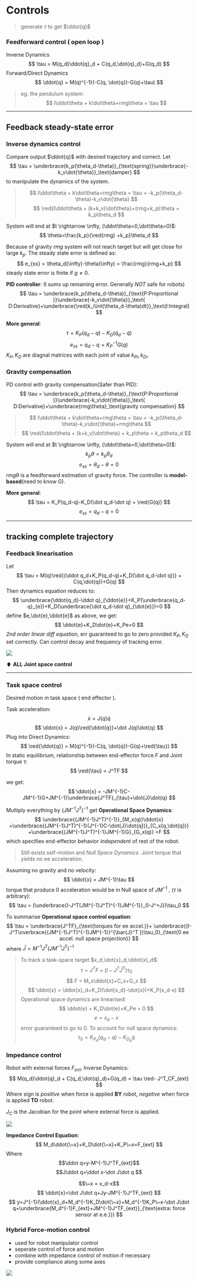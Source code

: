 <link type="text/css" rel="stylesheet" href="../md.css">

# Controls
> generate $\tau$ to get $\ddot{q}$
### Feedforward control ( open loop )
Inverse Dynamics
$$
\tau = M(q_d)\ddot{q}_d + C(q_d,\dot{q}_d)+G(q_d)
$$
Forward/Direct Dynamics
$$
\ddot{q}  = M(q)^{-1}(-C(q, \dot{q})-G(q)+\tau)
$$
> eg. the pendulum system:
> $$
I\ddot\theta + k\dot\theta+rmg\theta = \tau
$$


<hr/>

## Feedback steady-state error

### Inverse dynamics control
Compare output $\ddot{q}$ with desired trajectory and correct.
Let
$$
\tau = \underbrace{k_p(\theta_d-\theta)}_{\text{spring}}\underbrace{-k_v\dot{\theta}}_\text{damper}
$$
to manipulate the dynamics of the system.

> $$
I\ddot\theta + k\dot\theta+rmg\theta = \tau = -k_p(\theta_d-\theta)-k_v\dot{\theta}
> $$
> $$
\red{I\ddot\theta + (k+k_v)\dot\theta}+(rmg+k_p)\theta = k_p\theta_d
$$

System will end at $t \rightarrow \infty, (\ddot\theta=0,\dot\theta=0)$:
$$
\theta=\frac{k_p}{\red{rmg} +k_p}\theta_d
$$

Because of gravity $rmg$ system will not reach target but will get close for large $k_p$. The steady state error is defined as:
$$
e_{ss} = \theta_d(\infty)-\theta(\infty) = \frac{rmg}{rmg+k_p}
$$
steady state error is finite if $g\neq0$.

**PID controller**: (I sums up remaining error. Generally _NOT_ safe for robots)
$$
\tau = \underbrace{k_p(\theta_d-\theta)}_{\text{P:Proportional }}\underbrace{-k_v\dot{\theta}}_\text{ D:Derivative}+\underbrace{\red{k_i\int(\theta_d-\theta)dt}}_\text{I:Integral}
$$

**More general**:
$$
\tau = K_P(q_d-q)-K_D(\dot q_d-\dot q)
$$
$$
e_{ss} = q_d-q=K_P^{-1}G(q)
$$
$K_P,K_D$ are diagnal matrices with each joint of value $k_{Pi},k_{Di}$.

### Gravity compensation
PD control with gravity compensation(Safer than PID):
$$
\tau = \underbrace{k_p(\theta_d-\theta)}_{\text{P:Proportional }}\underbrace{-k_v\dot{\theta}}_\text{ D:Derivative}+\underbrace{rmg\theta}_\text{gravity compensation}
$$

> $$
I\ddot\theta + k\dot\theta+rmg\theta = \tau = -k_p(\theta_d-\theta)-k_v\dot{\theta}+rmg\theta
> $$
> $$
\red{I\ddot\theta + (k+k_v)\dot\theta} + k_p\theta = k_p\theta_d
$$

System will end at $t \rightarrow \infty, (\ddot\theta=0,\dot\theta=0)$:
$$
k_p\theta=k_p\theta_d
$$
$$
e_{ss} = \theta_d-\theta = 0
$$
$rmg\theta$ is a feedforward estimation of gravity force. The controller is **model-based**(need to know G).


**More general**:
$$
\tau = K_P(q_d-q)-K_D(\dot q_d-\dot q) + \red{G(q)}
$$
$$
e_{ss} = q_d-q=0
$$

<hr/>

## tracking complete trajectory
### Feedback linearisation
Let
$$
\tau = M(q)\red{(\ddot q_d+K_P(q_d-q)+K_D(\dot q_d-\dot q))} + C(q,\dot{q})+G(q)
$$
Then dynamics equation reduces to:
$$
\underbrace{\ddot{q_d}-\ddot q}_{\ddot{e}}+K_P(\underbrace{q_d-q}_{e})+K_D(\underbrace{\dot q_d-\dot q}_{\dot{e}})=0
$$
define $e,\dot{e},\ddot{e}$ as above, we get:
$$
\ddot{e}+K_D\dot{e}+K_Pe=0
$$
_2nd order linear diff equation_, err guaranteed to go to zero provided $K_P,K_D$ set correctly. Can control decay and frequency of tracking error.

![](images/ar_fb_linear.png)

⬆️ **ALL Joint space control**
<hr/>

### Task space control
Desired motion in task space ( end effector ).

Task acceleration:
$$
\dot{x} = J(q)\dot{q}
$$
$$
\ddot{x} = J(q)\red{\ddot{q}}+\dot J(q)\dot{q}
$$
Plug into Direct Dynamics:
$$
\red{\ddot{q}}  = M(q)^{-1}(-C(q, \dot{q})-G(q)+\red{\tau})
$$
In static equilibrium, relationship between end-effector force $F$ and Joint torque $\tau$:
$$
\red{\tau} = J^TF
$$

we get:
$$
\ddot{x} = -JM^{-1}C-JM^{-1}G+JM^{-1}\underbrace{J^TF}_{\tau}+\dot{J}\dot{q}
$$

Multiply everything by $(JM^{-1}J^T)^{-1}$ get **Operational Space Dynamics**:
$$
\underbrace{(JM^{-1}J^T)^{-1}}_{M_x(q)}\ddot{x}
+\underbrace{(JM^{-1}J^T)^{-1}(J^{-1}C-\dot{J}\dot{q})}_{C_x(q,\dot{q})}
+\underbrace{(JM^{-1}J^T)^{-1}JM^{-1}G}_{G_x(q)}
=F
$$
which specifies end-effector behavior _independent_ of rest of the robot.
> Still exists self-motion and _Null Space Dynamics_. Joint torque that yields no ee acceleration.

Assuming no gravity and no velocity:
$$
\ddot{x} = JM^{-1}\tau
$$
torque that produce 0 acceleration would be in Null space of $JM^{-1}$ , ($\tau$ is arbitrary):
$$
\tau = (\underbrace{I-J^T(JM^{-1}J^T)^{-1}JM^{-1}}_{I-J^+J})\tau_0
$$

To summarise
**Operational space control equation**:
$$
\tau = \underbrace{J^TF}_{\text{torques for ee accel.}}+ \underbrace{(I-J^T\overbrace{(JM^{-1}J^T)^{-1}JM^{-1}}^{\bar{J}^T })\tau_0}_{\text{0 ee accel. null space projection}}
$$
where $\bar{J} = M^{-1}J^T(JM^{-1}J^T)^{-1}$

> To track a task-space target $x_d,\dot{x}_d,\ddot{x}_d$:
> $$
\tau = J^TF+(I-J^T\bar{J}^T)\tau_0
> $$
> $$
F = M_x\ddot{x}+C_x+G_x
> $$
> $$
\ddot{x} = \ddot{x}_d+K_D(\dot{x_d}-\dot{x})+K_P(x_d-x)
> $$
> Operational space dynamics are linearised:
> $$
\ddot{e} + K_D\dot{e}+K_Pe = 0
> $$
> $$
e=x_d-x
> $$
> error guaranteed to go to 0.
> To account for null space dynamics:
> $$
\tau_0 = K_{P_d}(q_d-q)-K_{D_q}\dot{q}
> $$

### Impedance control
Robot with external forces $F_{ext}$,
Inverse Dynamics:
$$
M(q_d)\ddot{q}_d + C(q_d,\dot{q}_d)+G(q_d) = \tau \red- J^T_CF_{ext}
$$
Where
sign is _positive_ when force is applied **BY** robot, _negetive_ when force is applied **TO** robot.

$J_C$ is the Jacobian for the point where external force is applied.

![](images/ar_control_fext.png)

**Impedance Control Equation**:
$$
M_d\ddot{\~x}+K_D\dot{\~x}+K_P\~x=F_{ext}
$$
Where
$$\ddot q=y-M^{-1}J^TF_{ext}$$
$$J\ddot q=\ddot x-\dot J\dot q
$$

$$\~x = x_d-x$$
$$
\ddot{x}=\dot J\dot q+Jy-JM^{-1}J^TF_{ext}
$$
$$
y=J^{-1}(\ddot{x}_d+M_d^{-1}K_D\dot{\~x}+M_d^{-1}K_P\~x-\dot J\dot q+\underbrace{M_d^{-1}F_{ext}+JM^{-1}J^TF_{ext}}_{\text{extra: force sensor at e.e.}})
$$

### Hybrid Force-motion control
- used for robot manipulator control
- seperate control of force and motion
- combine with impedance control of motion if necessary
- provide compliance along some axes

![](images/ar_control_hybrid.png)


<script type="text/javascript" src="http://cdn.mathjax.org/mathjax/latest/MathJax.js?config=TeX-AMS-MML_HTMLorMML"></script>
<script type="text/x-mathjax-config">
    MathJax.Hub.Config({ tex2jax: {inlineMath: [['$', '$']]}, messageStyle: "none" });
</script>

